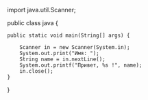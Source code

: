 import java.util.Scanner;
 
public class java {
   
    public static void main(String[] args) {
           
        Scanner in = new Scanner(System.in);
        System.out.print("Имя: ");
        String name = in.nextLine();
        System.out.printf("Привет, %s !", name);
        in.close();
    }
}
